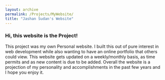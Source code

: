 ```yaml
---
layout: archive
permalink: /Projects/MyWebsite/
title: "Jashan Sudan's Website"
---
```


<h3> Hi, this website is the Project!</h3>


<p>This project was my own Personal website. I built this out of pure interest in web development while also wanting to have an online portfolio that others could view. This website gets updated on a weekly/monthly basis, as time permits and as new content is due to be added. Overall the website is a projection of my personality and accomplishments in the past few years and I hope you enjoy it.</p>